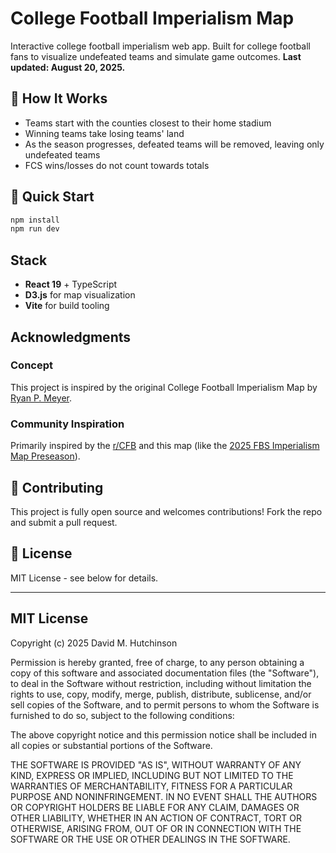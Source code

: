 # College Football Imperialism Map

Interactive college football imperialism web app. Built for college football fans to visualize undefeated teams and simulate game outcomes. **Last updated: August 20, 2025.**

## 🏈 How It Works

- Teams start with the counties closest to their home stadium
- Winning teams take losing teams' land
- As the season progresses, defeated teams will be removed, leaving only undefeated teams
- FCS wins/losses do not count towards totals

## 🚀 Quick Start

```bash
npm install
npm run dev
```

## Stack

- **React 19** + TypeScript
- **D3.js** for map visualization
- **Vite** for build tooling

## Acknowledgments

### Concept
This project is inspired by the original College Football Imperialism Map by [Ryan P. Meyer](https://github.com/ryanpmeyer/CFBImperialism).

### Community Inspiration
Primarily inspired by the [r/CFB](https://www.reddit.com/r/CFB/) and this map (like the [2025 FBS Imperialism Map Preseason](https://imgur.com/a/2025-fbs-imperialism-map-preseason-zTlcklk)).

## 🤝 Contributing

This project is fully open source and welcomes contributions! Fork the repo and submit a pull request.

## 📄 License

MIT License - see below for details.

---

## MIT License

Copyright (c) 2025 David M. Hutchinson

Permission is hereby granted, free of charge, to any person obtaining a copy
of this software and associated documentation files (the "Software"), to deal
in the Software without restriction, including without limitation the rights
to use, copy, modify, merge, publish, distribute, sublicense, and/or sell
copies of the Software, and to permit persons to whom the Software is
furnished to do so, subject to the following conditions:

The above copyright notice and this permission notice shall be included in all
copies or substantial portions of the Software.

THE SOFTWARE IS PROVIDED "AS IS", WITHOUT WARRANTY OF ANY KIND, EXPRESS OR
IMPLIED, INCLUDING BUT NOT LIMITED TO THE WARRANTIES OF MERCHANTABILITY,
FITNESS FOR A PARTICULAR PURPOSE AND NONINFRINGEMENT. IN NO EVENT SHALL THE
AUTHORS OR COPYRIGHT HOLDERS BE LIABLE FOR ANY CLAIM, DAMAGES OR OTHER
LIABILITY, WHETHER IN AN ACTION OF CONTRACT, TORT OR OTHERWISE, ARISING FROM,
OUT OF OR IN CONNECTION WITH THE SOFTWARE OR THE USE OR OTHER DEALINGS IN THE
SOFTWARE.
